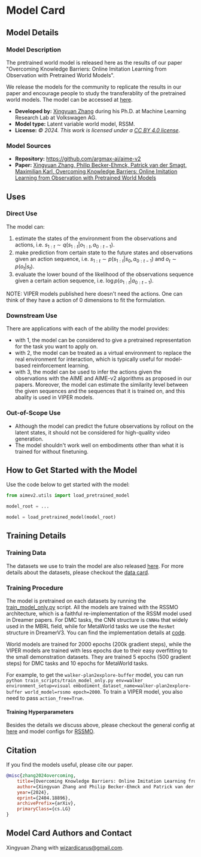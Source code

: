 # Model Card

## Model Details

### Model Description

<!-- Provide a longer summary of what this model is. -->

The pretrained world model is released here as the results of our paper "Overcoming Knowledge Barriers: Online Imitation Learning from Observation with Pretrained World Models". 

We release the models for the community to replicate the results in our paper and encourage people to study the transferablity of the pretrained world models.
The model can be accessed at [here](https://github.com/argmax-ai/aime-v2/releases/latest).

- **Developed by:** [Xingyuan Zhang](https://icaruswizard.github.io/) during his Ph.D. at Machine Learning Research Lab at Volkswagen AG.
- **Model type:** Latent variable world model, RSSM.
- **License:** _© 2024. This work is licensed under a [_CC BY 4.0 license_](https://creativecommons.org/licenses/by/4.0/)_.

### Model Sources

<!-- Provide the basic links for the model. -->

- **Repository:** https://github.com/argmax-ai/aime-v2
- **Paper:** [Xingyuan Zhang, Philip Becker-Ehmck, Patrick van der Smagt, Maximilian Karl, Overcoming Knowledge Barriers: Online Imitation Learning from Observation with Pretrained World Models](https://arxiv.org/abs/2404.18896)

## Uses

<!-- Address questions around how the model is intended to be used, including the foreseeable users of the model and those affected by the model. -->

### Direct Use

<!-- This section is for the model use without fine-tuning or plugging into a larger ecosystem/app. -->

The model can:

1. estimate the states of the environment from the observations and actions, i.e. $s_{1:t} \sim q(s_{1:t} | o_{1:t}, a_{0:t-1})$.
2. make prediction from certain state to the future states and observations given an action sequence, i.e. $s_{1:t} \sim p(s_{1:t} | s_0, a_{0:t-1})$ and $o_t \sim p(o_t | s_t)$.
3. evaluate the lower bound of the likelihood of the observations sequence given a certain action sequence, i.e. $\log p(o_{1:t} | a_{0:t-1})$.

NOTE: VIPER models published here doesn't need the actions. One can think of they have a action of 0 dimensions to fit the formulation.

### Downstream Use

<!-- This section is for the model use when fine-tuned for a task, or when plugged into a larger ecosystem/app -->

There are applications with each of the ability the model provides:

- with 1, the model can be considered to give a pretrained representation for the task you want to apply on.
- with 2, the model can be treated as a virtual environment to replace the real environment for interaction, which is typically useful for model-based reinforcement learning.
- with 3, the model can be used to infer the actions given the observations with the AIME and AIME-v2 algorithms as proposed in our papers. Moreover, the model can estimate the similarity level between the given sequences and the sequences that it is trained on, and this abality is used in VIPER models.

### Out-of-Scope Use

<!-- This section addresses misuse, malicious use, and uses that the model will not work well for. -->

- Although the model can predict the future observations by rollout on the latent states, it should not be considered for high-quality video generation.
- The model shouldn't work well on embodiments other than what it is trained for without finetuning. 

## How to Get Started with the Model

Use the code below to get started with the model:

```python
from aimev2.utils import load_pretrained_model

model_root = ... 

model = load_pretrained_model(model_root)
```

## Training Details

### Training Data

<!-- This should link to a Data Card, perhaps with a short stub of information on what the training data is all about as well as documentation related to data pre-processing or additional filtering. -->

The datasets we use to train the model are also released [here](https://github.com/argmax-ai/aime-v2/releases/latest). For more details about the datasets, please checkout the [data card](../datasets/readme.md).

### Training Procedure 

<!-- This relates heavily to the Technical Specifications. Content here should link to that section when it is relevant to the training procedure. -->

The model is pretrained on each datasets by running the [train_model_only.py](../train_scripts/train_model_only.py) script. 
All the models are trained with the RSSMO architecture, which is a faithful re-implementation of the RSSM model used in Dreamer papers. For DMC tasks, the CNN structure is `CNNHa` that widely used in the MBRL field, while for MetaWorld tasks we use the `ResNet` structure in DreamerV3. You can find the implementation details at [code](../aimev2/models/). 

World models are trained for 2000 epochs (200k gradient steps), while the VIPER models are trained with less epochs due to their easy overfitting to the small demonstration datasets. They are trained 5 epochs (500 gradient steps) for DMC tasks and 10 epochs for MetaWorld tasks.

For example, to get the `walker-plan2explore-buffer` model, you can run `python train_scripts/train_model_only.py env=walker environment_setup=visual embodiment_dataset_name=walker-plan2explore-buffer world_model=rssmo epoch=2000`. To train a VIPER model, you also need to pass `action_free=True`.

#### Training Hyperparameters

Besides the details we discuss above, please checkout the general config at [here](../aimev2/configs/model-only.yaml) and model configs for [RSSMO](../aimev2/configs/world_model/rssmo.yaml).

## Citation

<!-- If there is a paper or blog post introducing the model, Bibtex information for that should go in this section. -->

If you find the models useful, please cite our paper.

```BibTeX
@misc{zhang2024overcoming,
    title={Overcoming Knowledge Barriers: Online Imitation Learning from Observation with Pretrained World Models}, 
    author={Xingyuan Zhang and Philip Becker-Ehmck and Patrick van der Smagt and Maximilian Karl},
    year={2024},
    eprint={2404.18896},
    archivePrefix={arXiv},
    primaryClass={cs.LG}
}
```

## Model Card Authors and Contact

Xingyuan Zhang with wizardicarus@gmail.com.
